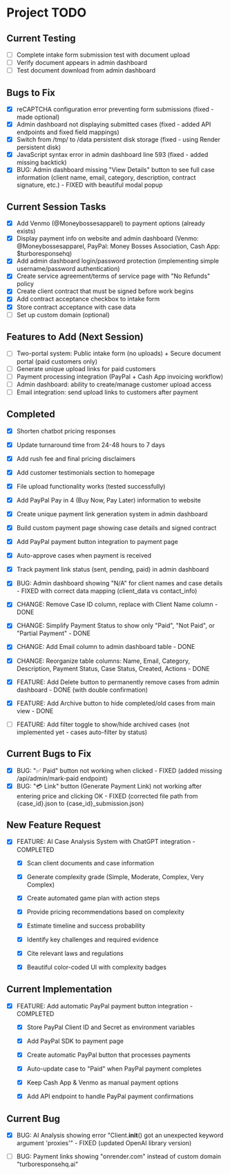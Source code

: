 # Project TODO

## Current Testing
- [ ] Complete intake form submission test with document upload
- [ ] Verify document appears in admin dashboard
- [ ] Test document download from admin dashboard

## Bugs to Fix
- [x] reCAPTCHA configuration error preventing form submissions (fixed - made optional)
- [x] Admin dashboard not displaying submitted cases (fixed - added API endpoints and fixed field mappings)
- [x] Switch from /tmp/ to /data persistent disk storage (fixed - using Render persistent disk)
- [x] JavaScript syntax error in admin dashboard line 593 (fixed - added missing backtick)
- [x] BUG: Admin dashboard missing "View Details" button to see full case information (client name, email, category, description, contract signature, etc.) - FIXED with beautiful modal popup

## Current Session Tasks
- [x] Add Venmo (@Moneybossesapparel) to payment options (already exists)
- [x] Display payment info on website and admin dashboard (Venmo: @Moneybossesapparel, PayPal: Money Bosses Association, Cash App: $turboresponsehq)
- [x] Add admin dashboard login/password protection (implementing simple username/password authentication)
- [x] Create service agreement/terms of service page with "No Refunds" policy
- [x] Create client contract that must be signed before work begins
- [x] Add contract acceptance checkbox to intake form
- [x] Store contract acceptance with case data
- [ ] Set up custom domain (optional)

## Features to Add (Next Session)
- [ ] Two-portal system: Public intake form (no uploads) + Secure document portal (paid customers only)
- [ ] Generate unique upload links for paid customers
- [ ] Payment processing integration (PayPal + Cash App invoicing workflow)
- [ ] Admin dashboard: ability to create/manage customer upload access
- [ ] Email integration: send upload links to customers after payment

## Completed
- [x] Shorten chatbot pricing responses
- [x] Update turnaround time from 24-48 hours to 7 days
- [x] Add rush fee and final pricing disclaimers
- [x] Add customer testimonials section to homepage
- [x] File upload functionality works (tested successfully)


- [x] Add PayPal Pay in 4 (Buy Now, Pay Later) information to website


- [x] Create unique payment link generation system in admin dashboard
- [x] Build custom payment page showing case details and signed contract
- [x] Add PayPal payment button integration to payment page
- [x] Auto-approve cases when payment is received
- [x] Track payment link status (sent, pending, paid) in admin dashboard


- [x] BUG: Admin dashboard showing "N/A" for client names and case details - FIXED with correct data mapping (client_data vs contact_info)
- [x] CHANGE: Remove Case ID column, replace with Client Name column - DONE
- [x] CHANGE: Simplify Payment Status to show only "Paid", "Not Paid", or "Partial Payment" - DONE
- [x] CHANGE: Add Email column to admin dashboard table - DONE
- [x] CHANGE: Reorganize table columns: Name, Email, Category, Description, Payment Status, Case Status, Created, Actions - DONE
- [x] FEATURE: Add Delete button to permanently remove cases from admin dashboard - DONE (with double confirmation)
- [x] FEATURE: Add Archive button to hide completed/old cases from main view - DONE
- [ ] FEATURE: Add filter toggle to show/hide archived cases (not implemented yet - cases auto-filter by status)



## Current Bugs to Fix
- [x] BUG: "✅ Paid" button not working when clicked - FIXED (added missing /api/admin/mark-paid endpoint)
- [x] BUG: "💳 Link" button (Generate Payment Link) not working after entering price and clicking OK - FIXED (corrected file path from {case_id}.json to {case_id}_submission.json)

## New Feature Request
- [x] FEATURE: AI Case Analysis System with ChatGPT integration - COMPLETED
  - [x] Scan client documents and case information
  - [x] Generate complexity grade (Simple, Moderate, Complex, Very Complex)
  - [x] Create automated game plan with action steps
  - [x] Provide pricing recommendations based on complexity
  - [x] Estimate timeline and success probability
  - [x] Identify key challenges and required evidence
  - [x] Cite relevant laws and regulations
  - [x] Beautiful color-coded UI with complexity badges



## Current Implementation
- [x] FEATURE: Add automatic PayPal payment button integration - COMPLETED
  - [x] Store PayPal Client ID and Secret as environment variables
  - [x] Add PayPal SDK to payment page
  - [x] Create automatic PayPal button that processes payments
  - [x] Auto-update case to "Paid" when PayPal payment completes
  - [x] Keep Cash App & Venmo as manual payment options
  - [x] Add API endpoint to handle PayPal payment confirmations



## Current Bug
- [x] BUG: AI Analysis showing error "Client.__init__() got an unexpected keyword argument 'proxies'" - FIXED (updated OpenAI library version)


- [ ] BUG: Payment links showing "onrender.com" instead of custom domain "turboresponsehq.ai"

